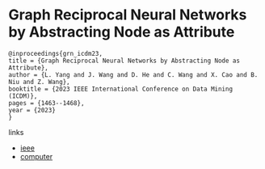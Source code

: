 # Graph Reciprocal Neural Networks by Abstracting Node as Attribute

```
@inproceedings{grn_icdm23,
title = {Graph Reciprocal Neural Networks by Abstracting Node as Attribute},
author = {L. Yang and J. Wang and D. He and C. Wang and X. Cao and B. Niu and Z. Wang},
booktitle = {2023 IEEE International Conference on Data Mining (ICDM)},
pages = {1463--1468},
year = {2023}
}
```

links
- [ieee](https://doi.org/10.1109/ICDM58522.2023.00192)
- [computer](https://doi.ieeecomputersociety.org/10.1109/ICDM58522.2023.00192)
